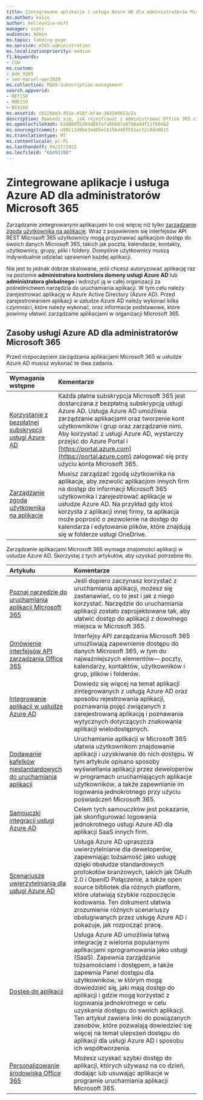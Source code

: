 ```yaml
---
title: Zintegrowane aplikacje i usługa Azure AD dla administratorów Microsoft 365
ms.author: kvice
author: kelleyvice-msft
manager: scotv
audience: Admin
ms.topic: landing-page
ms.service: o365-administration
ms.localizationpriority: medium
f1.keywords:
- CSH
ms.custom:
- Adm_O365
- seo-marvel-apr2020
ms.collection: M365-subscription-management
search.appverid:
- MET150
- MOE150
- BCS160
ms.assetid: cb2250e3-451e-416f-bf4e-363549652c2a
description: Dowiedz się, jak rejestrować i administrować Office 365 zintegrowanymi aplikacjami w usłudze Azure AD, umożliwiając autoryzację aplikacji na poziomie **administratora kontrolera domeny usługi Azure AD** lub **administratora globalnego**.
ms.openlocfilehash: 63d88d5b39dd88fafa9bb874d7d0a9df11f89462
ms.sourcegitcommit: e50c13d9be3ed05ecb156d497551acf2c9da9015
ms.translationtype: MT
ms.contentlocale: pl-PL
ms.lasthandoff: 04/27/2022
ms.locfileid: "65091198"
---
```

# <a name="integrated-apps-and-azure-ad-for-microsoft-365-administrators"></a>Zintegrowane aplikacje i usługa Azure AD dla administratorów Microsoft 365

Zarządzanie zintegrowanymi aplikacjami to coś więcej niż tylko [zarządzanie zgodą użytkownika na aplikacje](../admin/misc/user-consent.md). Wraz z pojawieniem się interfejsów API REST Microsoft 365 użytkownicy mogą przyznawać aplikacjom dostęp do swoich danych Microsoft 365, takich jak poczta, kalendarze, kontakty, użytkownicy, grupy, pliki i foldery. Domyślnie użytkownicy muszą indywidualnie udzielać uprawnień każdej aplikacji. 

Nie jest to jednak dobrze skalowane, jeśli chcesz autoryzować aplikację raz na poziomie **administratora kontrolera domeny usługi Azure AD** lub **administratora globalnego** i wdrożyć ją w całej organizacji za pośrednictwem narzędzia do uruchamiania aplikacji. W tym celu należy zarejestrować aplikację w Azure Active Directory (Azure AD). Przed zarejestrowaniem aplikacji w usłudze Azure AD należy wykonać kilka czynności, które należy wykonać, oraz informacje podstawowe, które powinny ułatwić zarządzanie aplikacjami w organizacji Microsoft 365.
  
## <a name="azure-ad-resources-for-microsoft-365-admins"></a>Zasoby usługi Azure AD dla administratorów Microsoft 365

Przed rozpoczęciem zarządzania aplikacjami Microsoft 365 w usłudze Azure AD musisz wykonać te dwa zadania.
  
|Wymagania wstępne|Komentarze|
|:-----|:-----|
|[Korzystanie z bezpłatnej subskrypcji usługi Azure AD](../compliance/use-your-free-azure-ad-subscription-in-office-365.md) <br/> |Każda płatna subskrypcja Microsoft 365 jest dostarczana z bezpłatną subskrypcją usługi Azure AD. Usługa Azure AD umożliwia zarządzanie aplikacjami oraz tworzenie kont użytkowników i grup oraz zarządzanie nimi. Aby korzystać z usługi Azure AD, wystarczy przejść do Azure Portal i [https://portal.azure.com](https://portal.azure.com) zalogować się przy użyciu konta Microsoft 365.  <br/> |
|[Zarządzanie zgodą użytkownika na aplikacje](../admin/misc/user-consent.md) <br/> |Musisz zarządzać zgodą użytkownika na aplikacje, aby zezwolić aplikacjom innych firm na dostęp do informacji Microsoft 365 użytkownika i zarejestrować aplikacje w usłudze Azure AD. Na przykład gdy ktoś korzysta z aplikacji innej firmy, ta aplikacja może poprosić o zezwolenie na dostęp do kalendarza i edytowanie plików, które znajdują się w folderze usługi OneDrive.  <br/> |
   
Zarządzanie aplikacjami Microsoft 365 wymaga znajomości aplikacji w usłudze Azure AD. Skorzystaj z tych artykułów, aby uzyskać potrzebne tło.
  
|Artykułu|Komentarze|
|:-----|:-----|
|[Poznaj narzędzie do uruchamiania aplikacji Microsoft 365](https://support.microsoft.com/office/meet-the-microsoft-365-app-launcher-79f12104-6fed-442f-96a0-eb089a3f476a) <br/> |Jeśli dopiero zaczynasz korzystać z uruchamiania aplikacji, możesz się zastanawiać, co to jest i jak z niego korzystać. Narzędzie do uruchamiania aplikacji zostało zaprojektowane tak, aby ułatwić dostęp do aplikacji z dowolnego miejsca w Microsoft 365.  <br/> |
|[Omówienie interfejsów API zarządzania Office 365](/office/office-365-management-api/office-365-management-apis-overview) <br/> |Interfejsy API zarządzania Microsoft 365 umożliwiają zapewnienie dostępu do danych Microsoft 365, w tym do najważniejszych elementów— poczty, kalendarzy, kontaktów, użytkowników i grup, plików i folderów. <br/> |
|[Integrowanie aplikacji w usłudze Azure AD](/azure/active-directory/develop/quickstart-v1-add-azure-ad-app) <br/> | Dowiedz się więcej na temat aplikacji zintegrowanych z usługą Azure AD oraz sposobu rejestrowania aplikacji, poznawania pojęć związanych z zarejestrowaną aplikacją i poznawania wytycznych dotyczących znakowania aplikacji wielodostępnych.  <br/> |
|[Dodawanie kafelków niestandardowych do uruchamiania aplikacji](/office365/admin/manage/customize-the-app-launcher)  <br/> |Uruchamianie aplikacji w Microsoft 365 ułatwia użytkownikom znajdowanie aplikacji i uzyskiwanie do nich dostępu. W tym artykule opisano sposoby wyświetlania aplikacji przez deweloperów w programach uruchamiających aplikacje użytkowników, a także zapewnianie im logowania jednokrotnego przy użyciu poświadczeń Microsoft 365.  <br/> |
|[Samouczki integracji usługi Azure AD](/azure/active-directory/saas-apps/tutorial-list) <br/> |Celem tych samouczków jest pokazanie, jak skonfigurować logowania jednokrotnego usługi Azure AD dla aplikacji SaaS innych firm.  <br/> |
|[Scenariusze uwierzytelniania dla usługi Azure AD](/azure/active-directory/develop/authentication-vs-authorization) <br/> |Usługa Azure AD upraszcza uwierzytelnianie dla deweloperów, zapewniając tożsamość jako usługę dzięki obsłudze standardowych protokołów branżowych, takich jak OAuth 2.0 i OpenID Połączenie, a także open source bibliotek dla różnych platform, które ułatwiają szybkie rozpoczęcie kodowania. Ten dokument ułatwia zrozumienie różnych scenariuszy obsługiwanych przez usługę Azure AD i pokazuje, jak rozpocząć pracę.  <br/> |
|[Dostęp do aplikacji](/azure/active-directory/manage-apps/what-is-access-management) <br/> |Usługa Azure AD umożliwia łatwą integrację z wieloma popularnymi aplikacjami oprogramowania jako usługi (SaaS). Zapewnia zarządzanie tożsamościami i dostępem, a także zapewnia Panel dostępu dla użytkowników, w którym mogą dowiedzieć się, jaki mają dostęp do aplikacji i gdzie mogą korzystać z logowania jednokrotnego w celu uzyskania dostępu do swoich aplikacji. Ten artykuł zawiera linki do powiązanych zasobów, które pozwalają dowiedzieć się więcej na temat ulepszeń dostępu do aplikacji dla usługi Azure AD i sposobu ich współtworzenia.  <br/> |
|[Personalizowanie środowiska Office 365](https://support.microsoft.com/office/personalize-your-office-365-experience-eb34a21b-52fa-4fbf-a8d5-146132242985) <br/> |Możesz uzyskać szybki dostęp do aplikacji, których używasz na co dzień, dodając lub usuwając aplikacje w programie uruchamiania aplikacji Microsoft 365.  <br/> |
